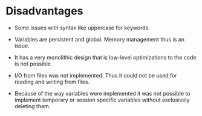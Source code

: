 # Disadvantages

* Some issues with syntax like uppercase for keywords.

* Variables are persistent and global. Memory management thus is an issue.

* It has a very monolithic design that is low-level optimizations to the code is not possible.

* I/O from files was not implemented. Thus it could not be used for reading and writing from files.

* Because of the way variables were implemented it was not possible to implement temporary or
  session specific variables without exclusively deleting them.

